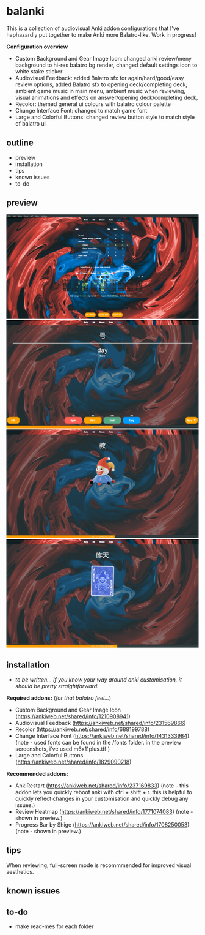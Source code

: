 # balanki

This is a collection of audiovisual Anki addon configurations that I've haphazardly put together to make Anki more Balatro-like. Work in progress!

**Configuration overview**
* Custom Background and Gear Image Icon: changed anki review/meny background to hi-res balatro bg render, changed default settings icon to white stake sticker
* Audiovisual Feedback: added Balatro sfx for again/hard/good/easy review options, added Balatro sfx to opening deck/completing deck; ambient game music in main menu, ambient music when reviewing, visual animations and effects on answer/opening deck/completing deck,
* Recolor: themed general ui colours with balatro colour palette
* Change Interface Font: changed to match game font
* Large and Colorful Buttons: changed review button style to match style of balatro ui

## outline
* preview
* installation
* tips
* known issues
* to-do

## preview
![](screenshots/main.png)
![](screenshots/review.png)
![](screenshots/visualfeedback1.png)
![](screenshots/visualfeedback2.png)

## installation
* _to be written... if you know your way around anki customisation, it should be pretty straightforward._

**Required addons:** (_for that balatro feel..._)
* Custom Background and Gear Image Icon (https://ankiweb.net/shared/info/1210908941)
* Audiovisual Feedback (https://ankiweb.net/shared/info/231569866)
* Recolor (https://ankiweb.net/shared/info/688199788)
* Change Interface Font (https://ankiweb.net/shared/info/1431333984) (note - used fonts can be found in the /fonts folder. in the preview screenshots, i've used m6x11plus.tff )
* Large and Colorful Buttons (https://ankiweb.net/shared/info/1829090218)

**Recommended addons:**
* AnkiRestart (https://ankiweb.net/shared/info/237169833) (note - this addon lets you quickly reboot anki with ctrl + shift + r. this is helpful to quickly reflect changes in your customisation and quickly debug any issues.)
* Review Heatmap (https://ankiweb.net/shared/info/1771074083) (note - shown in preview.)
* Progress Bar by Shige (https://ankiweb.net/shared/info/1708250053) (note - shown in preview.)

## tips
When reviewing, full-screen mode is recommmended for improved visual aesthetics.

## known issues

## to-do
* make read-mes for each folder
